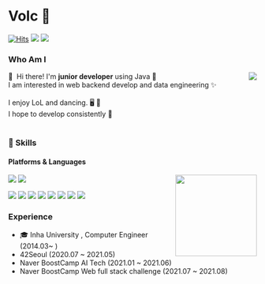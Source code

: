 # Volc 🧐
[![Hits](https://hits.seeyoufarm.com/api/count/incr/badge.svg?url=https%3A%2F%2Fgithub.com%2Fdldydrhkd&count_bg=%23E59915&title_bg=%23846546&icon=&icon_color=%23E7E7E7&title=VISITS&edge_flat=false)](https://hits.seeyoufarm.com)
<a href="mailto:sksda4614@gmail.com" target="_blank"><img src="https://img.shields.io/badge/sksda4614@gmail.com-EA4335?style=flat-square&logo=Gmail&logoColor=white"/></a>
<a href="mailto:sksda4614@naver.com" target="_blank"><img src="https://img.shields.io/badge/sksda4614@naver.com-03C75A?style=flat-square&logo=Naver&logoColor=white"/></a>


### Who Am I

<img align='right' src="http://mazassumnida.wtf/api/v2/generate_badge?boj=dldydrhkd">

<p>
  👋&nbsp; Hi there! I'm <b>junior developer</b> using Java 🚀<br/>
  I am interested in web backend develop and data engineering ✨<br/><br/>
  I enjoy LoL and dancing. 🖥 ️🕺<br/>
  I hope to develop consistently 🏃‍<br/><br/>
</p>

### 💪 Skills
#### Platforms & Languages

<img align='right' src="https://github-readme-stats.vercel.app/api?username=dldydrhkd&theme=cobalt" height="165">

<p>
  <img src="https://img.shields.io/badge/Spring-6DB33F?style=flat-square&logo=Spring&logoColor=white"/>
  <img src="https://img.shields.io/badge/Node.js-339933?style=flat-square&logo=Node.js&logoColor=black"/>
</p>
<p>
  <img src="https://img.shields.io/badge/C-A8B9CC?style=flat-square&logo=C&logoColor=black"/>
  <img src="https://img.shields.io/badge/C++-00599C?style=flat-square&logo=C++&logoColor=white"/>
  <img src="https://img.shields.io/badge/Java-007396?style=flat-square&logo=Java&logoColor=white"/>
  <img src="https://img.shields.io/badge/Html-E34F26?style=flat-square&logo=Html5&logoColor=white"/>
  <img src="https://img.shields.io/badge/CSS-1572B6?style=flat-square&logo=CSS3&logoColor=white"/>
  <img src="https://img.shields.io/badge/JavaScript-F7DF1E?style=flat-square&logo=JavaScript&logoColor=black"/>
  <img src="https://img.shields.io/badge/Python-3776AB?style=flat-square&logo=Python&logoColor=black"/>
  <img src="https://img.shields.io/badge/MySQL-447941?style=flat-square&logo=MySQL&logoColor=black"/>
</p>

<!-- #### Tools
<p>
</p> -->

### Experience
- 🎓 Inha University , Computer Engineer (2014.03~ )
- 42Seoul (2020.07 ~ 2021.05)
- Naver BoostCamp AI Tech (2021.01 ~ 2021.06)
- Naver BoostCamp Web full stack challenge (2021.07 ~ 2021.08)
